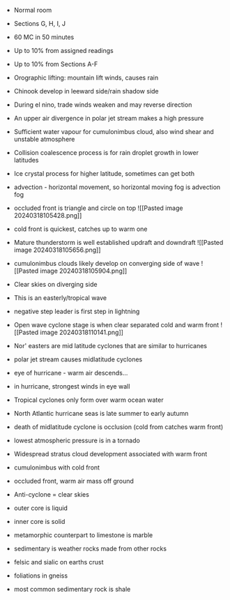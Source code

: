 - Normal room
- Sections G, H, I, J
- 60 MC in 50 minutes
- Up to 10% from assigned readings
- Up to 10% from Sections A-F

- Orographic lifting: mountain lift winds, causes rain
- Chinook develop in leeward side/rain shadow side
- During el nino, trade winds weaken and may reverse direction
- An upper air divergence in polar jet stream makes a high pressure
- Sufficient water vapour for cumulonimbus cloud, also wind shear and unstable atmosphere
- Collision coalescence process is for rain droplet growth in lower latitudes
- Ice crystal process for higher latitude, sometimes can get both
- advection - horizontal movement, so horizontal moving fog is advection fog
- occluded front is triangle and circle on top
![[Pasted image 20240318105428.png]]
- cold front is quickest, catches up to warm one
- Mature thunderstorm is well established updraft and downdraft
![[Pasted image 20240318105656.png]]
- cumulonimbus clouds likely develop on converging side of wave
![[Pasted image 20240318105904.png]]
- Clear skies on diverging side
- This is an easterly/tropical wave
- negative step leader is first step in lightning
- Open wave cyclone stage is when clear separated cold and warm front
![[Pasted image 20240318110141.png]]
- Nor' easters are mid latitude cyclones that are similar to hurricanes
- polar jet stream causes midlatitude cyclones
- eye of hurricane - warm air descends...
- in hurricane, strongest winds in eye wall
- Tropical cyclones only form over  warm ocean water
- North Atlantic hurricane seas is late summer to early autumn
- death of midlatitude cyclone is occlusion (cold from catches warm front)
- lowest atmospheric pressure is in a tornado
- Widespread stratus cloud development associated with warm front
- cumulonimbus with cold front
- occluded front, warm air mass off ground
- Anti-cyclone = clear skies
- outer core is liquid
- inner core is solid
- metamorphic counterpart to limestone is marble
- sedimentary is weather rocks made from other rocks
- felsic and sialic on earths crust
- foliations in gneiss
- most common sedimentary rock is shale
